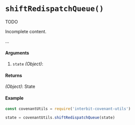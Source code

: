 # `shiftRedispatchQueue()`

<div class="tips danger">
  <p><span></span>TODO</p>
  <p>Incomplete content.</p>
</div>

...

#### Arguments

1. `state` *(Object)*:


#### Returns

*(Object)*: State


#### Example

```js
const covenantUtils = require('interbit-covenant-utils')

state = covenantUtils.shiftRedispatchQueue(state)
```
